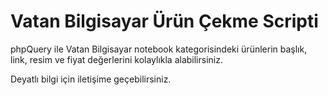 # Vatan Bilgisayar Ürün Çekme Scripti
phpQuery ile Vatan Bilgisayar notebook kategorisindeki ürünlerin başlık, link, resim ve fiyat değerlerini kolaylıkla alabilirsiniz.

Deyatlı bilgi için iletişime geçebilirsiniz.
